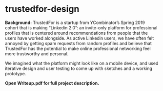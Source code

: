 # trustedfor-design

**Background:**
TrustedFor is a startup from YCombinator’s Spring 2019 cohort that is making “Linkedin 2.0”: an invite-only platform for professional profiles that is centered around recommendations from people that the users have worked alongside. As active Linkedin users, we have often felt annoyed by getting spam requests from random profiles and believe that TrustedFor has the potential to make online professional networking feel more trustworthy and personal.

We imagined what the platform might look like on a mobile device, and used iterative design and user testing to come up with sketches and a working prototype.

**Open Writeup.pdf for full project description.**
